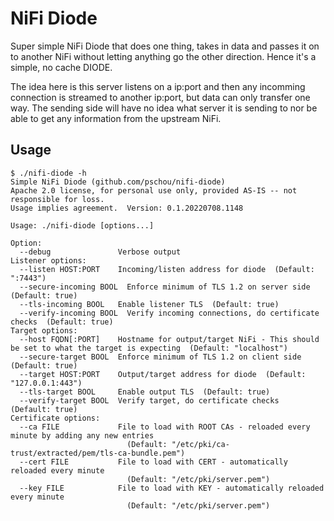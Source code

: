 # NiFi Diode
Super simple NiFi Diode that does one thing, takes in data and passes it on to
another NiFi without letting anything go the other direction.  Hence it's a
simple, no cache DIODE.

The idea here is this server listens on a ip:port and then any incomming
connection is streamed to another ip:port, but data can only transfer one way.
The sending side will have no idea what server it is sending to nor be able to
get any information from the upstream NiFi.

## Usage
```
$ ./nifi-diode -h
Simple NiFi Diode (github.com/pschou/nifi-diode)
Apache 2.0 license, for personal use only, provided AS-IS -- not responsible for loss.
Usage implies agreement.  Version: 0.1.20220708.1148

Usage: ./nifi-diode [options...]

Option:
  --debug               Verbose output
Listener options:
  --listen HOST:PORT    Incoming/listen address for diode  (Default: ":7443")
  --secure-incoming BOOL  Enforce minimum of TLS 1.2 on server side  (Default: true)
  --tls-incoming BOOL   Enable listener TLS  (Default: true)
  --verify-incoming BOOL  Verify incoming connections, do certificate checks  (Default: true)
Target options:
  --host FQDN[:PORT]    Hostname for output/target NiFi - This should be set to what the target is expecting  (Default: "localhost")
  --secure-target BOOL  Enforce minimum of TLS 1.2 on client side  (Default: true)
  --target HOST:PORT    Output/target address for diode  (Default: "127.0.0.1:443")
  --tls-target BOOL     Enable output TLS  (Default: true)
  --verify-target BOOL  Verify target, do certificate checks  (Default: true)
Certificate options:
  --ca FILE             File to load with ROOT CAs - reloaded every minute by adding any new entries
                          (Default: "/etc/pki/ca-trust/extracted/pem/tls-ca-bundle.pem")
  --cert FILE           File to load with CERT - automatically reloaded every minute
                          (Default: "/etc/pki/server.pem")
  --key FILE            File to load with KEY - automatically reloaded every minute
                          (Default: "/etc/pki/server.pem")
```
